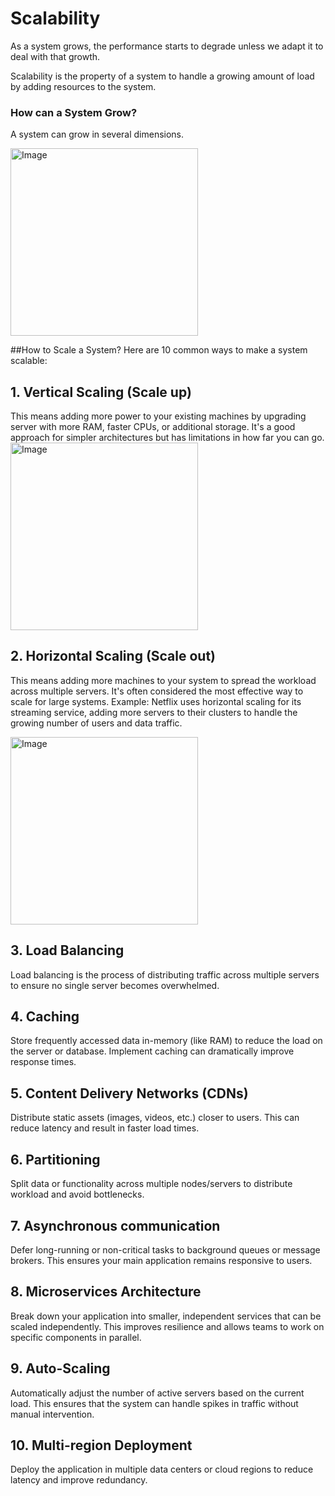 Scalability
====
As a system grows, the performance starts to degrade unless we adapt it to deal with that growth.

Scalability is the property of a system to handle a growing amount of load by adding resources to the system.
### How can a System Grow?
A system can grow in several dimensions.

<img src="https://github.com/user-attachments/assets/83d7352b-772c-4e26-8e34-a98277b6bec7" alt="Image" width="300">

##How to Scale a System?
Here are 10 common ways to make a system scalable:
## 1. Vertical Scaling (Scale up)
This means adding more power to your existing machines by upgrading server with more RAM, faster CPUs, or additional storage. It's a good approach for simpler architectures but has limitations in how far you can go.
<img src="https://github.com/user-attachments/assets/47802a2f-bec0-4ab6-b796-c6ade811b6e7" alt="Image" width="300">

## 2. Horizontal Scaling (Scale out)
This means adding more machines to your system to spread the workload across multiple servers. It's often considered the most effective way to scale for large systems.
Example: Netflix uses horizontal scaling for its streaming service, adding more servers to their clusters to handle the growing number of users and data traffic.

<img src="https://github.com/user-attachments/assets/b12f45f7-c1d8-4abd-8e68-043790a4c900" alt="Image" width="300">

## 3. Load Balancing
Load balancing is the process of distributing traffic across multiple servers to ensure no single server becomes overwhelmed.

## 4. Caching
Store frequently accessed data in-memory (like RAM) to reduce the load on the server or database. Implement caching can dramatically improve response times.

## 5. Content Delivery Networks (CDNs)
Distribute static assets (images, videos, etc.) closer to users. This can reduce latency and result in faster load times.

## 6. Partitioning
Split data or functionality across multiple nodes/servers to distribute workload and avoid bottlenecks.

## 7. Asynchronous communication
Defer long-running or non-critical tasks to background queues or message brokers. This ensures your main application remains responsive to users.

## 8. Microservices Architecture
Break down your application into smaller, independent services that can be scaled independently. This improves resilience and allows teams to work on specific components in parallel.

## 9. Auto-Scaling
Automatically adjust the number of active servers based on the current load. This ensures that the system can handle spikes in traffic without manual intervention.

## 10. Multi-region Deployment
Deploy the application in multiple data centers or cloud regions to reduce latency and improve redundancy.








